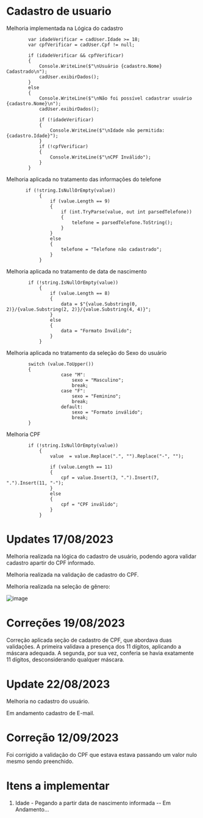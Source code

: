 # Cadastro de usuario

Melhoria implementada na Lógica do cadastro

            var idadeVerificar = cadUser.Idade >= 18; 
            var cpfVerificar = cadUser.Cpf != null;

            if (idadeVerificar && cpfVerificar)
            {
                Console.WriteLine($"\nUsuário {cadastro.Nome} Cadastrado\n");
                cadUser.exibirDados();
            }
            else 
            {
                Console.WriteLine($"\nNão foi possível cadastrar usuário {cadastro.Nome}\n");
                cadUser.exibirDados();

                if (!idadeVerificar)
                {
                    Console.WriteLine($"\nIdade não permitida: {cadastro.Idade}");
                }
                if (!cpfVerificar)
                {
                    Console.WriteLine($"\nCPF Inválido");
                }
            }
           
            
Melhoria aplicada no tratamento das informações do telefone

           if (!string.IsNullOrEmpty(value))
                {
                    if (value.Length == 9)
                    {
                        if (int.TryParse(value, out int parsedTelefone))
                        {
                            telefone = parsedTelefone.ToString();
                        }
                    }
                    else
                    {
                        telefone = "Telefone não cadastrado";
                    }
                }
                              

Melhoria aplicada no tratamento de data de nascimento 

            if (!string.IsNullOrEmpty(value))
                {
                    if (value.Length == 8)
                    {
                        data = $"{value.Substring(0, 2)}/{value.Substring(2, 2)}/{value.Substring(4, 4)}";
                    }
                    else
                    {
                        data = "Formato Inválido";
                    }
                }
                

Melhoria aplicada no tratamento da seleção do Sexo do usuário

            switch (value.ToUpper())
            {
                        case "M":
                            sexo = "Masculino";
                            break;
                        case "F":
                            sexo = "Feminino";
                            break;
                        default:
                            sexo = "Formato inválido";
                            break;
            }  
            
                        
Melhoria CPF

            if (!string.IsNullOrEmpty(value))
                {
                    value  = value.Replace(".", "").Replace("-", "");

                    if (value.Length == 11)
                    {
                        cpf = value.Insert(3, ".").Insert(7, ".").Insert(11, "-");
                    }
                    else
                    {
                        cpf = "CPF inválido";
                    }
                }
                  
# Updates 17/08/2023 

Melhoria realizada na lógica do cadastro de usuário, podendo agora validar cadastro apartir do CPF informado. 

Melhoria realizada na validação de cadastro do CPF.

Melhoria realizada na seleção de gênero: 

![image](https://github.com/BDevOne/Cadastro-de-Usuario/assets/115705346/5579b1ea-f1de-45fb-b3a1-ec858b98f841)


# Correções 19/08/2023 

Correção aplicada seção de cadastro de CPF, que abordava duas validações. A primeira validava a presença dos 11 dígitos, aplicando a máscara adequada. A segunda, por sua vez, conferia se havia exatamente 11 dígitos, desconsiderando qualquer máscara.

# Update 22/08/2023

Melhoria no cadastro do usuário.

Em andamento cadastro de E-mail. 

# Correção 12/09/2023

Foi corrigido a validação do CPF que estava estava passando um valor nulo mesmo sendo preenchido.


# Itens a implementar 

1. Idade - Pegando a partir data de nascimento informada -- Em Andamento...
